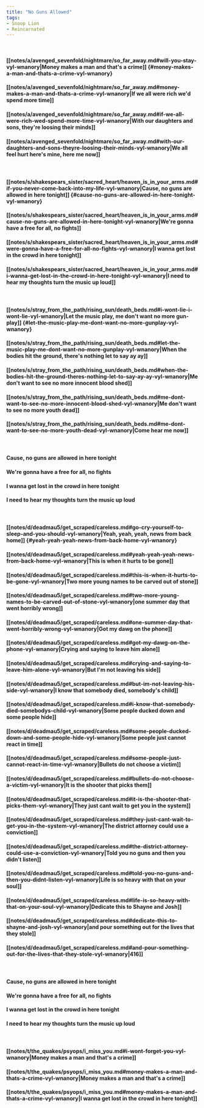 ```yaml
---
title: "No Guns Allowed"
tags:
- Snoop Lion
- Reincarnated
---
```

&nbsp;
#### [[notes/a/avenged_sevenfold/nightmare/so_far_away.md#will-you-stay-vyl-wnanory|Money makes a man and that's a crime]] {#money-makes-a-man-and-thats-a-crime-vyl-wnanory}
#### [[notes/a/avenged_sevenfold/nightmare/so_far_away.md#money-makes-a-man-and-thats-a-crime-vyl-wnanory|If we all were rich we'd spend more time]]
#### [[notes/a/avenged_sevenfold/nightmare/so_far_away.md#if-we-all-were-rich-wed-spend-more-time-vyl-wnanory|With our daughters and sons, they're loosing their minds]]
#### [[notes/a/avenged_sevenfold/nightmare/so_far_away.md#with-our-daughters-and-sons-theyre-loosing-their-minds-vyl-wnanory|We all feel hurt here's mine, here me now]]
&nbsp;
#### [[notes/s/shakespears_sister/sacred_heart/heaven_is_in_your_arms.md#if-you-never-come-back-into-my-life-vyl-wnanory|Cause, no guns are allowed in here tonight]] {#cause-no-guns-are-allowed-in-here-tonight-vyl-wnanory}
#### [[notes/s/shakespears_sister/sacred_heart/heaven_is_in_your_arms.md#cause-no-guns-are-allowed-in-here-tonight-vyl-wnanory|We're gonna have a free for all, no fights]]
#### [[notes/s/shakespears_sister/sacred_heart/heaven_is_in_your_arms.md#were-gonna-have-a-free-for-all-no-fights-vyl-wnanory|I wanna get lost in the crowd in here tonight]]
#### [[notes/s/shakespears_sister/sacred_heart/heaven_is_in_your_arms.md#i-wanna-get-lost-in-the-crowd-in-here-tonight-vyl-wnanory|I need to hear my thoughts turn the music up loud]]
&nbsp;
#### [[notes/s/stray_from_the_path/rising_sun/death_beds.md#i-wont-lie-i-wont-lie-vyl-wnanory|Let the music play, me don't want no more gun-play]] {#let-the-music-play-me-dont-want-no-more-gunplay-vyl-wnanory}
#### [[notes/s/stray_from_the_path/rising_sun/death_beds.md#let-the-music-play-me-dont-want-no-more-gunplay-vyl-wnanory|When the bodies hit the ground, there's nothing let to say ay ay]]
#### [[notes/s/stray_from_the_path/rising_sun/death_beds.md#when-the-bodies-hit-the-ground-theres-nothing-let-to-say-ay-ay-vyl-wnanory|Me don't want to see no more innocent blood shed]]
#### [[notes/s/stray_from_the_path/rising_sun/death_beds.md#me-dont-want-to-see-no-more-innocent-blood-shed-vyl-wnanory|Me don't want to see no more youth dead]]
#### [[notes/s/stray_from_the_path/rising_sun/death_beds.md#me-dont-want-to-see-no-more-youth-dead-vyl-wnanory|Come hear me now]]
&nbsp;
#### Cause, no guns are allowed in here tonight
#### We're gonna have a free for all, no fights
#### I wanna get lost in the crowd in here tonight
#### I need to hear my thoughts turn the music up loud
&nbsp;
#### [[notes/d/deadmau5/get_scraped/careless.md#go-cry-yourself-to-sleep-and-you-should-vyl-wnanory|Yeah, yeah, yeah, news from back home]] {#yeah-yeah-yeah-news-from-back-home-vyl-wnanory}
#### [[notes/d/deadmau5/get_scraped/careless.md#yeah-yeah-yeah-news-from-back-home-vyl-wnanory|This is when it hurts to be gone]]
#### [[notes/d/deadmau5/get_scraped/careless.md#this-is-when-it-hurts-to-be-gone-vyl-wnanory|Two more young names to be carved out of stone]]
#### [[notes/d/deadmau5/get_scraped/careless.md#two-more-young-names-to-be-carved-out-of-stone-vyl-wnanory|one summer day that went horribly wrong]]
#### [[notes/d/deadmau5/get_scraped/careless.md#one-summer-day-that-went-horribly-wrong-vyl-wnanory|Got my dawg on the phone]]
#### [[notes/d/deadmau5/get_scraped/careless.md#got-my-dawg-on-the-phone-vyl-wnanory|Crying and saying to leave him alone]]
#### [[notes/d/deadmau5/get_scraped/careless.md#crying-and-saying-to-leave-him-alone-vyl-wnanory|But I'm not leaving his side]]
#### [[notes/d/deadmau5/get_scraped/careless.md#but-im-not-leaving-his-side-vyl-wnanory|I know that somebody died, somebody's child]]
#### [[notes/d/deadmau5/get_scraped/careless.md#i-know-that-somebody-died-somebodys-child-vyl-wnanory|Some people ducked down and some people hide]]
#### [[notes/d/deadmau5/get_scraped/careless.md#some-people-ducked-down-and-some-people-hide-vyl-wnanory|Some people just cannot react in time]]
#### [[notes/d/deadmau5/get_scraped/careless.md#some-people-just-cannot-react-in-time-vyl-wnanory|Bullets do not choose a victim]]
#### [[notes/d/deadmau5/get_scraped/careless.md#bullets-do-not-choose-a-victim-vyl-wnanory|It is the shooter that picks them]]
#### [[notes/d/deadmau5/get_scraped/careless.md#it-is-the-shooter-that-picks-them-vyl-wnanory|They just cant wait to get you in the system]]
#### [[notes/d/deadmau5/get_scraped/careless.md#they-just-cant-wait-to-get-you-in-the-system-vyl-wnanory|The district attorney could use a conviction]]
#### [[notes/d/deadmau5/get_scraped/careless.md#the-district-attorney-could-use-a-conviction-vyl-wnanory|Told you no guns and then you didn't listen]]
#### [[notes/d/deadmau5/get_scraped/careless.md#told-you-no-guns-and-then-you-didnt-listen-vyl-wnanory|Life is so heavy with that on your soul]]
#### [[notes/d/deadmau5/get_scraped/careless.md#life-is-so-heavy-with-that-on-your-soul-vyl-wnanory|Dedicate this to Shayne and Josh]]
#### [[notes/d/deadmau5/get_scraped/careless.md#dedicate-this-to-shayne-and-josh-vyl-wnanory|and pour something out for the lives that they stole]]
#### [[notes/d/deadmau5/get_scraped/careless.md#and-pour-something-out-for-the-lives-that-they-stole-vyl-wnanory|416]]
&nbsp;
#### Cause, no guns are allowed in here tonight
#### We're gonna have a free for all, no fights
#### I wanna get lost in the crowd in here tonight
#### I need to hear my thoughts turn the music up loud
&nbsp;
#### [[notes/t/the_quakes/psyops/i_miss_you.md#i-wont-forget-you-vyl-wnanory|Money makes a man and that's a crime]]
#### [[notes/t/the_quakes/psyops/i_miss_you.md#money-makes-a-man-and-thats-a-crime-vyl-wnanory|Money makes a man and that's a crime]]
#### [[notes/t/the_quakes/psyops/i_miss_you.md#money-makes-a-man-and-thats-a-crime-vyl-wnanory|I wanna get lost in the crowd in here tonight]]
